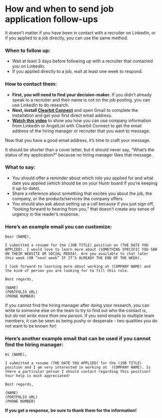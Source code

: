# How and when to send job application follow-ups

It doesn't matter if you have been in contact with a recruiter on LinkedIn, or if you applied to a job directly, you can use the same method.

### **When to follow up:**

- Wait at least 3 days before following up with a recruiter that contacted you on LinkedIn.
- If you applied directly to a job, wait at least one week to respond.

### **How to contact them:**

- **First, you will need to find your decision-maker.** If you didn't already speak to a recruiter and their name is not on the job posting, you can use LinkedIn to do research.
- **Next, install [Clearbit Connect](https://chrome.google.com/webstore/detail/clearbit-connect-supercha/pmnhcgfcafcnkbengdcanjablaabjplo)** and open Gmail to complete the installation and get your first direct email address.
- **[Watch this video](https://www.loom.com/share/6469dbca42364393856f13b0fb5204e8)** to show you how you can use company information from LinkedIn or AngelList with Clearbit Connect to get the email address of the hiring manager or recruiter that you want to message.

Now that you have a good email address, it’s time to craft your message. 

It should be shorter than a cover letter, but it should never say, “What’s the status of my application?” because no hiring manager likes that message.

### **What to say:**

- You should offer a reminder about which role you applied for and what date you applied (which should be on your Huntr board if you’re keeping it up-to-date).
- Share a reference about something that excites you about the job, the company, or the products/services the company offers.
- You should also ask about setting up a call because if you just sign off, “looking forward to hearing from you,” that doesn’t create any sense of urgency in the reader’s response.

### **Here’s an example email you can customize:**

```
Dear (NAME),

I submitted a resume for the (JOB TITLE) position on (THE DATE YOU APPLIED). I would love to learn more about (SOMETHING SPECIFIC YOU SAW ON THEIR WEBSITE OR SOCIAL MEDIA). Are you available to chat later this week (OR “next week” IF IT’S ALREADY THE END OF THE WEEK).

I look forward to learning more about working at (COMPANY NAME) and the kind of person you are looking for to fill this role.

Best regards,

(NAME)
(PORTFOLIO URL)
(PHONE NUMBER)
```

If you cannot find the hiring manager after doing your research, you can write to someone else on the team to try to find out who the contact is, but *do not write more than one person*. If you send emails to multiple team members, it can be seen as being pushy or desperate - two qualities you do not want to be known for!

### **Here’s another example email that can be used if you cannot find the hiring manager:**

```
Hi (NAME),

I submitted a resume (THE DATE YOU APPLIED) for the (JOB TITLE) position and I am very interested in working at  (COMPANY NAME). Is there a particular person I should contact regarding this position? Your help is much appreciated!

Best regards,

(NAME)
(PORTFOLIO URL)
(PHONE NUMBER)
```

**If you get a response, be sure to thank them for the information!**
